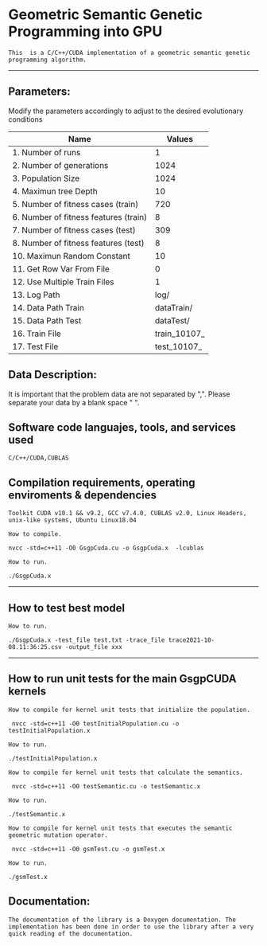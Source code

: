 # Geometric Semantic Genetic Programming into GPU
```
This  is a C/C++/CUDA implementation of a geometric semantic genetic programming algorithm.
```
***
## Parameters:  

Modify the parameters accordingly to adjust to the desired evolutionary conditions

| Name     								| Values   |
| -------- 								| -------- |
|1.  Number of runs						| 1
|2.  Number of generations				| 1024
|3.  Population Size					| 1024
|4.  Maximun tree Depth					| 10
|5.  Number of fitness cases (train)	| 720
|6.  Number of fitness features (train)	| 8
|7.  Number of fitness cases (test)		| 309
|8.  Number of fitness features (test)	| 8
|10. Maximun Random Constant			| 10
|11. Get Row Var From File              | 0
|12. Use Multiple Train Files           | 1
|13. Log Path                           | log/
|14. Data Path Train                    | dataTrain/
|15. Data Path Test                     | dataTest/
|16. Train File                         | train_10107_
|17. Test File                          | test_10107_

## Data Description:  
It is important that the problem data are not separated by ",". Please separate your data by a blank space " ".

## Software code languajes, tools, and services used
```
C/C++/CUDA,CUBLAS
```
## Compilation requirements, operating enviroments & dependencies 
```
Toolkit CUDA v10.1 && v9.2, GCC v7.4.0, CUBLAS v2.0, Linux Headers, unix-like systems, Ubuntu Linux18.04

How to compile.

nvcc -std=c++11 -O0 GsgpCuda.cu -o GsgpCuda.x  -lcublas

How to run.

./GsgpCuda.x

```
***

## How to test best model
```
How to run.

./GsgpCuda.x -test_file test.txt -trace_file trace2021-10-08.11:36:25.csv -output_file xxx

```
***

## How to run unit tests for the main GsgpCUDA kernels
```
How to compile for kernel unit tests that initialize the population.

 nvcc -std=c++11 -O0 testInitialPopulation.cu -o testInitialPopulation.x

How to run.

./testInitialPopulation.x

How to compile for kernel unit tests that calculate the semantics.

 nvcc -std=c++11 -O0 testSemantic.cu -o testSemantic.x 

How to run.

./testSemantic.x 

How to compile for kernel unit tests that executes the semantic geometric mutation operator.

 nvcc -std=c++11 -O0 gsmTest.cu -o gsmTest.x

How to run.

./gsmTest.x
```
## Documentation:
```
The documentation of the library is a Doxygen documentation. The implementation has been done in order to use the library after a very quick reading of the documentation.
```